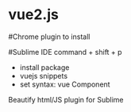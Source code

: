 # vue2.js

#Chrome plugin to install


#Sublime IDE
command + shift + p
- install package
- vuejs snippets
- set syntax: vue Component

Beautify html/JS plugin for Sublime
